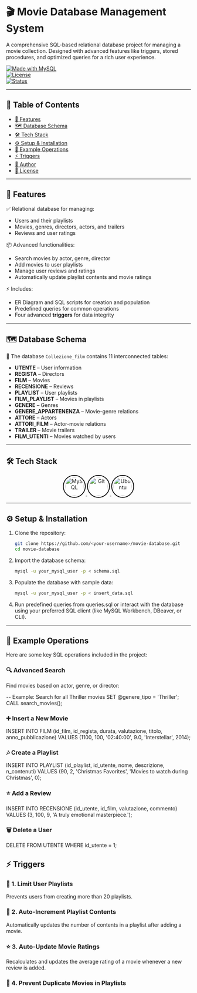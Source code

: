# 🎬 Movie Database Management System

A comprehensive SQL-based relational database project for managing a movie collection. Designed with advanced features like triggers, stored procedures, and optimized queries for a rich user experience.  

[![Made with MySQL](https://img.shields.io/badge/Made%20with-MySQL-blue?style=for-the-badge&logo=mysql)](https://www.mysql.com/)  
[![License](https://img.shields.io/badge/license-MIT-green?style=for-the-badge)](LICENSE)  
[![Status](https://img.shields.io/badge/status-active-brightgreen?style=for-the-badge)]()  

---

## 📑 Table of Contents

- [🎯 Features](#-features)
- [🗺️ Database Schema](#-database-schema)
- [🛠 Tech Stack](#-tech-stack)
- [⚙️ Setup & Installation](#️-setup--installation)
- [📖 Example Operations](#-example-operations)
- [⚡ Triggers](#-triggers)
- [👤 Author](#-author)
- [📜 License](#-license)

---

## 🎯 Features

✅ Relational database for managing:
- Users and their playlists  
- Movies, genres, directors, actors, and trailers  
- Reviews and user ratings  

📦 Advanced functionalities:
- Search movies by actor, genre, director  
- Add movies to user playlists  
- Manage user reviews and ratings  
- Automatically update playlist contents and movie ratings  

⚡ Includes:
- ER Diagram and SQL scripts for creation and population  
- Predefined queries for common operations  
- Four advanced **triggers** for data integrity

---

## 🗺️ Database Schema

📌 The database `Collezione_film` contains 11 interconnected tables:  

- **UTENTE** – User information  
- **REGISTA** – Directors  
- **FILM** – Movies  
- **RECENSIONE** – Reviews  
- **PLAYLIST** – User playlists  
- **FILM_PLAYLIST** – Movies in playlists  
- **GENERE** – Genres  
- **GENERE_APPARTENENZA** – Movie-genre relations  
- **ATTORE** – Actors  
- **ATTORI_FILM** – Actor-movie relations  
- **TRAILER** – Movie trailers  
- **FILM_UTENTI** – Movies watched by users  



---

## 🛠 Tech Stack

<p align="center">
  <a href="https://www.mysql.com/" target="_blank">
    <img src="https://cdn.jsdelivr.net/gh/devicons/devicon/icons/mysql/mysql-original.svg" alt="MySQL" width="50" height="50" style="border-radius:50%; border:2px solid black; padding:4px; background:white;">
  </a>
  <a href="https://git-scm.com/" target="_blank">
    <img src="https://cdn.jsdelivr.net/gh/devicons/devicon/icons/git/git-original.svg" alt="Git" width="50" height="50" style="border-radius:50%; border:2px solid black; padding:4px; background:white;">
  </a>
  <a href="https://ubuntu.com/" target="_blank">
    <img src="https://cdn.jsdelivr.net/gh/devicons/devicon/icons/ubuntu/ubuntu-plain.svg" alt="Ubuntu" width="50" height="50" style="border-radius:50%; border:2px solid black; padding:4px; background:white;">
  </a>
</p>


---

## ⚙️ Setup & Installation

1. Clone the repository:
   ```bash
   git clone https://github.com/<your-username>/movie-database.git
   cd movie-database
   
2. Import the database schema:
    ```bash
    mysql -u your_mysql_user -p < schema.sql

3. Populate the database with sample data:
   ```bash
   mysql -u your_mysql_user -p < insert_data.sql

4. Run predefined queries from queries.sql or interact with the database using your preferred SQL client (like MySQL Workbench, DBeaver, or CLI).
   
---

## 📖 Example Operations
Here are some key SQL operations included in the project:

### 🔍 Advanced Search

Find movies based on actor, genre, or director:

-- Example: Search for all Thriller movies
SET @genere_tipo = 'Thriller';
CALL search_movies();

### ➕ Insert a New Movie

INSERT INTO FILM (id_film, id_regista, durata, valutazione, titolo, anno_pubblicazione)
VALUES (1100, 100, '02:40:00', 9.0, 'Interstellar', 2014);

### 🎶 Create a Playlist

INSERT INTO PLAYLIST (id_playlist, id_utente, nome, descrizione, n_contenuti)
VALUES (90, 2, 'Christmas Favorites', 'Movies to watch during Christmas', 0);

### ⭐ Add a Review

INSERT INTO RECENSIONE (id_utente, id_film, valutazione, commento)
VALUES (3, 100, 9, 'A truly emotional masterpiece.');

### 🗑️ Delete a User

DELETE FROM UTENTE WHERE id_utente = 1;

## ⚡ Triggers
### 🛑 1. Limit User Playlists

Prevents users from creating more than 20 playlists.
### 🔄 2. Auto-Increment Playlist Contents

Automatically updates the number of contents in a playlist after adding a movie.
### ⭐ 3. Auto-Update Movie Ratings

Recalculates and updates the average rating of a movie whenever a new review is added.
### 🚫 4. Prevent Duplicate Movies in Playlists























